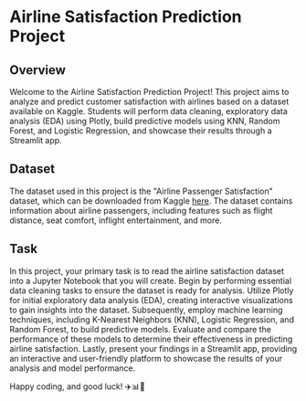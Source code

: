 # Airline Satisfaction Prediction Project

## Overview

Welcome to the Airline Satisfaction Prediction Project! This project aims to analyze and predict customer satisfaction with airlines based on a dataset available on Kaggle. Students will perform data cleaning, exploratory data analysis (EDA) using Plotly, build predictive models using KNN, Random Forest, and Logistic Regression, and showcase their results through a Streamlit app.

## Dataset

The dataset used in this project is the "Airline Passenger Satisfaction" dataset, which can be downloaded from Kaggle [here]('https://www.kaggle.com/datasets/teejmahal20/airline-passenger-satisfaction/data'). The dataset contains information about airline passengers, including features such as flight distance, seat comfort, inflight entertainment, and more.

## Task
In this project, your primary task is to read the airline satisfaction dataset into a Jupyter Notebook that you will create. Begin by performing essential data cleaning tasks to ensure the dataset is ready for analysis. Utilize Plotly for initial exploratory data analysis (EDA), creating interactive visualizations to gain insights into the dataset. Subsequently, employ machine learning techniques, including K-Nearest Neighbors (KNN), Logistic Regression, and Random Forest, to build predictive models. Evaluate and compare the performance of these models to determine their effectiveness in predicting airline satisfaction. Lastly, present your findings in a Streamlit app, providing an interactive and user-friendly platform to showcase the results of your analysis and model performance.

Happy coding, and good luck! ✈️📊🤖
